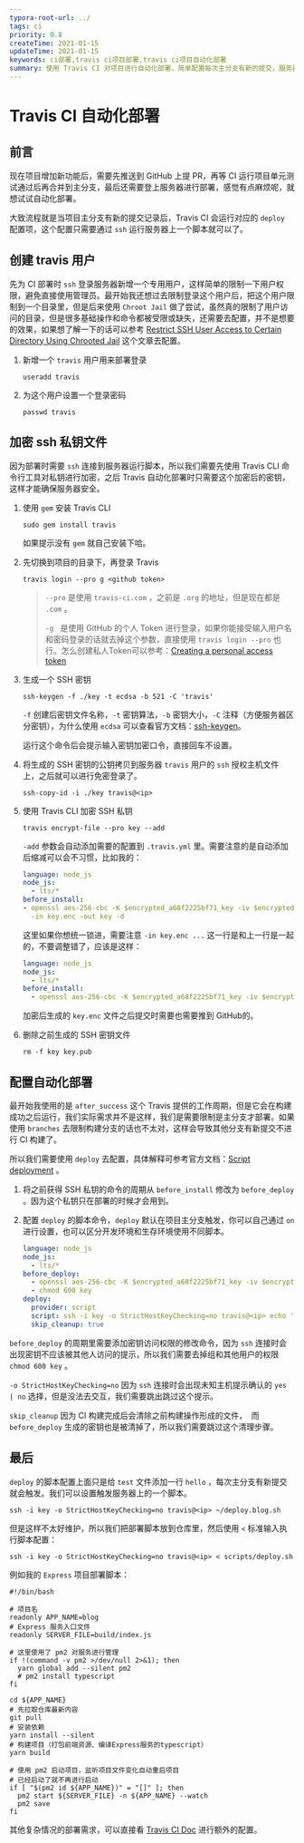 ```yaml
---
typora-root-url: ../
tags: ci
priority: 0.8
createTime: 2021-01-15
updateTime: 2021-01-15
keywords: ci部署,travis ci项目部署,travis ci项目自动化部署
summary: 使用 Travis CI 对项目进行自动化部署，简单配置每次主分支有新的提交，服务器就自动进行更新。
---
```


# Travis CI 自动化部署

## 前言

现在项目增加新功能后，需要先推送到 GitHub 上提 PR，再等 CI 运行项目单元测试通过后再合并到主分支，最后还需要登上服务器进行部署，感觉有点麻烦呢，就想试试自动化部署。

大致流程就是当项目主分支有新的提交记录后，Travis CI 会运行对应的 `deploy` 配置项，这个配置只需要通过 `ssh` 运行服务器上一个脚本就可以了。

## 创建 travis 用户

先为 CI 部署时 `ssh` 登录服务器新增一个专用用户，这样简单的限制一下用户权限，避免直接使用管理员。最开始我还想过去限制登录这个用户后，把这个用户限制到一个目录里，但是后来使用 `Chroot Jail` 做了尝试，虽然真的限制了用户访问的目录，但是很多基础操作和命令都被受限或缺失，还需要去配置，并不是想要的效果，如果想了解一下的话可以参考 [Restrict SSH User Access to Certain Directory Using Chrooted Jail](https://www.tecmint.com/restrict-ssh-user-to-directory-using-chrooted-jail/) 这个文章去配置。

1. 新增一个 `travis` 用户用来部署登录

   ```shell
   useradd travis
   ```

2. 为这个用户设置一个登录密码

   ```shell
   passwd travis
   ```

## 加密 ssh 私钥文件

因为部署时需要 `ssh` 连接到服务器运行脚本，所以我们需要先使用 Travis CLI 命令行工具对私钥进行加密，之后 Travis 自动化部署时只需要这个加密后的密钥，这样才能确保服务器安全。

1. 使用 `gem` 安装 Travis CLI

   ```shell
   sudo gem install travis
   ```

   如果提示没有 `gem` 就自己安装下哈。

2. 先切换到项目的目录下，再登录 Travis

   ```shell
   travis login --pro g <github token>
   ```

   > `--pro` 是使用 `travis-ci.com` ，之前是 `.org` 的地址，但是现在都是 `.com` 。
   >
   > `-g`   是使用 GitHub 的个人 Token 进行登录，如果你能接受输入用户名和密码登录的话就去掉这个参数，直接使用 `travis login --pro` 也行。怎么创建私人Token可以参考：[Creating a personal access token](https://docs.github.com/en/free-pro-team@latest/github/authenticating-to-github/creating-a-personal-access-token) 

3. 生成一个 SSH 密钥

   ```shell
   ssh-keygen -f ./key -t ecdsa -b 521 -C 'travis'
   ```

   `-f` 创建后密钥文件名称，`-t` 密钥算法，`-b` 密钥大小，`-C` 注释（方便服务器区分密钥），为什么使用 `ecdsa` 可以查看官方文档：[ssh-keygen](https://www.ssh.com/ssh/keygen/)。

   运行这个命令后会提示输入密钥加密口令，直接回车不设置。

4. 将生成的 SSH 密钥的公钥拷贝到服务器 `travis` 用户的 `ssh` 授权主机文件上，之后就可以进行免密登录了。

   ```shell
   ssh-copy-id -i ./key travis@<ip>
   ```

5. 使用 Travis CLI 加密 SSH 私钥

   ```shell
   travis encrypt-file --pro key --add
   ```

   `-add` 参数会自动添加需要的配置到 `.travis.yml` 里。需要注意的是自动添加后缩减可以会不习惯，比如我的：

   ```yaml
   language: node_js
   node_js:
     - lts/*
   before_install:
   - openssl aes-256-cbc -K $encrypted_a68f2225bf71_key -iv $encrypted_a68f2225bf71_iv
     -in key.enc -out key -d
   ```

   这里如果你想统一锁进，需要注意 `-in key.enc ...` 这一行是和上一行是一起的，不要调整错了，应该是这样：

   ```yaml
   language: node_js
   node_js:
     - lts/*
   before_install:
     - openssl aes-256-cbc -K $encrypted_a68f2225bf71_key -iv $encrypted_a68f2225bf71_iv -in key.enc -out key -d
   ```

   加密后生成的 `key.enc` 文件之后提交时需要也需要推到 GitHub的。

6. 删除之前生成的 SSH 密钥文件

   ```shell
   rm -f key key.pub
   ```

## 配置自动化部署

最开始我使用的是 `after_success` 这个 Travis 提供的工作周期，但是它会在构建成功之后运行，我们实际需求并不是这样，我们是需要限制是主分支才部署。如果使用 `branches` 去限制构建分支的话也不太对，这样会导致其他分支有新提交不进行 CI 构建了。

所以我们需要使用 `deploy` 去配置，具体解释可参考官方文档：[Script deployment](https://docs.travis-ci.com/user/deployment/script/) 。

1. 将之前获得 SSH 私钥的命令的周期从 `before_install` 修改为 `before_deploy` 。因为这个私钥只在部署的时候才会用到。

2. 配置 `deploy` 的脚本命令，`deploy` 默认在项目主分支触发，你可以自己通过 `on` 进行设置，也可以区分开发环境和生存环境使用不同脚本。

   ```yaml
   language: node_js
   node_js:
     - lts/*
   before_deploy:
     - openssl aes-256-cbc -K $encrypted_a68f2225bf71_key -iv $encrypted_a68f2225bf71_iv -in key.enc -out key -d
     - chmod 600 key
   deploy:
     provider: script
     script: ssh -i key -o StrictHostKeyChecking=no travis@<ip> echo 'hello'>> test
     skip_cleanup: true
   ```

`before_deploy` 的周期里需要添加密钥访问权限的修改命令，因为 `ssh` 连接时会出现密钥不应该被其他人访问的提示，所以我们需要去掉组和其他用户的权限 `chmod 600 key` 。

`-o StrictHostKeyChecking=no` 因为 `ssh` 连接时会出现未知主机提示确认的 `yes | no` 选择，但是没法去交互，我们需要跳出跳过这个提示。

`skip_cleanup` 因为 CI 构建完成后会清除之前构建操作形成的文件，  而 `before_deploy` 生成的密钥也是被清掉了，所以我们需要跳过这个清理步骤。

## 最后

`deploy` 的脚本配置上面只是给 `test` 文件添加一行 `hello` ，每次主分支有新提交就会触发。我们可以设置触发服务器上的一个脚本。

```shell
ssh -i key -o StrictHostKeyChecking=no travis@<ip> ~/deploy.blog.sh
```

但是这样不太好维护，所以我们把部署脚本放到仓库里，然后使用 `<` 标准输入执行脚本配置：

```shell
ssh -i key -o StrictHostKeyChecking=no travis@<ip> < scripts/deploy.sh
```

例如我的 `Express` 项目部署脚本：

```shell
#!/bin/bash

# 项目名
readonly APP_NAME=blog
# Express 服务入口文件
readonly SERVER_FILE=build/index.js

# 这里使用了 pm2 对服务进行管理
if !(command -v pm2 >/dev/null 2>&1); then 
  yarn global add --silent pm2
  # pm2 install typescript
fi

cd ${APP_NAME}
# 先拉取仓库最新内容
git pull
# 安装依赖
yarn install --silent
# 构建项目（打包前端资源、编译Express服务的typescript）
yarn build

# 使用 pm2 启动项目，监听项目文件变化自动重启项目
# 已经启动了就不再进行启动
if [ "$(pm2 id ${APP_NAME})" = "[]" ]; then
  pm2 start ${SERVER_FILE} -n ${APP_NAME} --watch
  pm2 save
fi
```

其他复杂情况的部署需求，可以直接看 [Travis CI Doc](https://docs.travis-ci.com/) 进行额外的配置。
